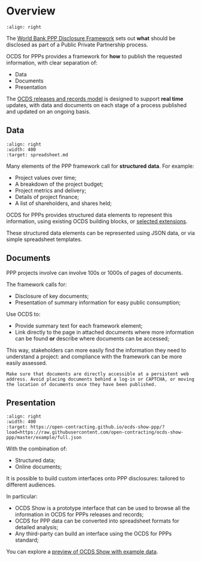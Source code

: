 # Overview

```{image} _static/images/documents_data_presentation.png
:align: right
```

The [World Bank PPP Disclosure Framework](https://www.worldbank.org/en/topic/publicprivatepartnerships/brief/ppp-tools#T1) sets out **what** should be disclosed as part of a Public Private Partnership process.

OCDS for PPPs provides a framework for **how** to publish the requested information, with clear separation of:

* Data
* Documents
* Presentation

The [OCDS releases and records model](https://standard.open-contracting.org/latest/en/primer/releases_and_records/) is designed to support **real time** updates, with data and documents on each stage of a process published and updated on an ongoing basis.

## Data

```{image} _static/images/structured_shareholding.png
:align: right
:width: 400
:target: spreadsheet.md
```

Many elements of the PPP framework call for **structured data**. For example:

* Project values over time;
* A breakdown of the project budget;
* Project metrics and delivery;
* Details of project finance;
* A list of shareholders, and shares held;

OCDS for PPPs provides structured data elements to represent this information, using existing OCDS building blocks, or [selected extensions](extensions).

These structured data elements can be represented using JSON data, or via simple spreadsheet templates.

## Documents

PPP projects involve can involve 100s or 1000s of pages of documents.

The framework calls for:

* Disclosure of key documents;
* Presentation of summary information for easy public consumption;

Use OCDS to:

* Provide summary text for each framework element;
* Link directly to the page in attached documents where more information can be found **or** describe where documents can be accessed;

This way, stakeholders can more easily find the information they need to understand a project: and compliance with the framework can be more easily assessed.

```{note}
Make sure that documents are directly accessible at a persistent web address. Avoid placing documents behind a log-in or CAPTCHA, or moving the location of documents once they have been published.
```

## Presentation

```{image} _static/images/ocds_show.png
:align: right
:width: 400
:target: https://open-contracting.github.io/ocds-show-ppp/?load=https://raw.githubusercontent.com/open-contracting/ocds-show-ppp/master/example/full.json
```

With the combination of:

* Structured data;
* Online documents;

It is possible to build custom interfaces onto PPP disclosures: tailored to different audiences.

In particular:

* OCDS Show is a prototype interface that can be used to browse all the information in OCDS for PPPs releases and records;
* OCDS for PPP data can be converted into spreadsheet formats for detailed analysis;
* Any third-party can build an interface using the OCDS for PPPs standard;

You can explore a [preview of OCDS Show with example data](https://open-contracting.github.io/ocds-show-ppp/?load=https://raw.githubusercontent.com/open-contracting/ocds-show-ppp/master/example/full.json).
